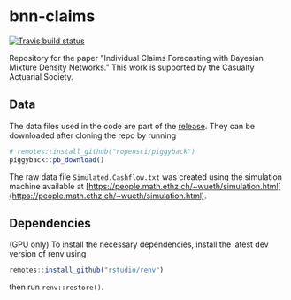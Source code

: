 # bnn-claims

<!-- badges: start -->
[![Travis build status](https://travis-ci.org/kasaai/bnn-claims.svg?branch=master)](https://travis-ci.org/kasaai/bnn-claims)
<!-- badges: end -->

Repository for the paper "Individual Claims Forecasting with Bayesian Mixture Density Networks." This work is supported by the Casualty Actuarial Society.

## Data

The data files used in the code are part of the [release](https://github.com/kasaai/bnn-claims/releases/tag/v0.0.1). They can be downloaded after cloning the repo by running

```r
# remotes::install_github("ropensci/piggyback")
piggyback::pb_download()
```

The raw data file `Simulated.Cashflow.txt` was created using the simulation machine available at [https://people.math.ethz.ch/~wueth/simulation.html](https://people.math.ethz.ch/~wueth/simulation.html).

## Dependencies

(GPU only) To install the necessary dependencies, install the latest dev version of renv using

```r
remotes::install_github("rstudio/renv")
```

then run `renv::restore()`.
